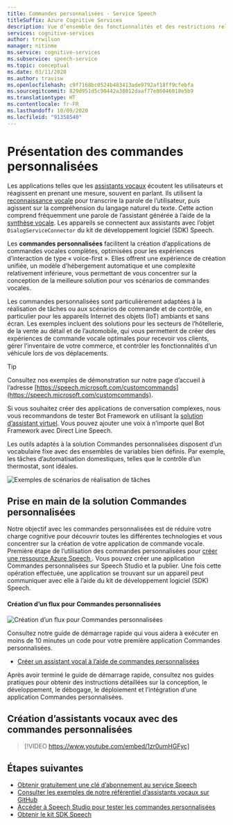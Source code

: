 ```yaml
---
title: Commandes personnalisées - Service Speech
titleSuffix: Azure Cognitive Services
description: Vue d’ensemble des fonctionnalités et des restrictions relatives à Commandes personnalisées, une solution permettant de créer des applications vocales.
services: cognitive-services
author: trrwilson
manager: nitinme
ms.service: cognitive-services
ms.subservice: speech-service
ms.topic: conceptual
ms.date: 03/11/2020
ms.author: travisw
ms.openlocfilehash: c9f7168bc0524b483413ade9792af18ff9cfebfa
ms.sourcegitcommit: 829d951d5c90442a38012daaf77e86046018e5b9
ms.translationtype: HT
ms.contentlocale: fr-FR
ms.lasthandoff: 10/09/2020
ms.locfileid: "91358540"
---
```

# <a name="what-is-custom-commands"></a>Présentation des commandes personnalisées

Les applications telles que les [assistants vocaux](voice-assistants.md) écoutent les utilisateurs et réagissent en prenant une mesure, souvent en parlant. Ils utilisent la [reconnaissance vocale](speech-to-text.md) pour transcrire la parole de l’utilisateur, puis agissent sur la compréhension du langage naturel du texte. Cette action comprend fréquemment une parole de l’assistant générée à l’aide de la [synthèse vocale](text-to-speech.md). Les appareils se connectent aux assistants avec l’objet `DialogServiceConnector` du kit de développement logiciel (SDK) Speech.

Les **commandes personnalisées** facilitent la création d’applications de commandes vocales complètes, optimisées pour les expériences d’interaction de type « voice-first ». Elles offrent une expérience de création unifiée, un modèle d’hébergement automatique et une complexité relativement inférieure, vous permettant de vous concentrer sur la conception de la meilleure solution pour vos scénarios de commandes vocales.

Les commandes personnalisées sont particulièrement adaptées à la réalisation de tâches ou aux scénarios de commande et de contrôle, en particulier pour les appareils Internet des objets (IoT) ambiants et sans écran. Les exemples incluent des solutions pour les secteurs de l’hôtellerie, de la vente au détail et de l’automobile, qui vous permettent de créer des expériences de commande vocale optimales pour recevoir vos clients, gérer l’inventaire de votre commerce, et contrôler les fonctionnalités d’un véhicule lors de vos déplacements.

> [!TIP]
> Consultez nos exemples de démonstration sur notre page d’accueil à l’adresse [https://speech.microsoft.com/customcommands](https://speech.microsoft.com/customcommands).

Si vous souhaitez créer des applications de conversation complexes, nous vous recommandons de tester Bot Framework en utilisant la [solution d’assistant virtuel](https://docs.microsoft.com/azure/bot-service/bot-builder-enterprise-template-overview). Vous pouvez ajouter une voix à n’importe quel Bot Framework avec Direct Line Speech.

Les outils adaptés à la solution Commandes personnalisées disposent d’un vocabulaire fixe avec des ensembles de variables bien définis. Par exemple, les tâches d’automatisation domestiques, telles que le contrôle d’un thermostat, sont idéales.

   ![Exemples de scénarios de réalisation de tâches](media/voice-assistants/task-completion-examples.png "Exemple de réalisation de tâches")

## <a name="getting-started-with-custom-commands"></a>Prise en main de la solution Commandes personnalisées

Notre objectif avec les commandes personnalisées est de réduire votre charge cognitive pour découvrir toutes les différentes technologies et vous concentrer sur la création de votre application de commande vocale. Première étape de l’utilisation des commandes personnalisées pour <a href="https://ms.portal.azure.com/#create/Microsoft.CognitiveServicesSpeechServices" target="_blank">créer une ressource Azure Speech <span class="docon docon-navigate-external x-hidden-focus"></span></a>. Vous pouvez créer une application Commandes personnalisées sur Speech Studio et la publier. Une fois cette opération effectuée, une application se trouvant sur un appareil peut communiquer avec elle à l’aide du kit de développement logiciel (SDK) Speech.

#### <a name="authoring-flow-for-custom-commands"></a>Création d’un flux pour Commandes personnalisées
   ![Création d’un flux pour Commandes personnalisées](media/voice-assistants/custom-commands-flow.png "Flux de création de la solution Commandes personnalisées")

Consultez notre guide de démarrage rapide qui vous aidera à exécuter en moins de 10 minutes un code pour votre première application Commandes personnalisées.

* [Créer un assistant vocal à l’aide de commandes personnalisées](quickstart-custom-commands-application.md)

Après avoir terminé le guide de démarrage rapide, consultez nos guides pratiques pour obtenir des instructions détaillées sur la conception, le développement, le débogage, le déploiement et l’intégration d’une application Commandes personnalisées.

## <a name="building-voice-assistants-with-custom-commands"></a>Création d’assistants vocaux avec des commandes personnalisées
> [!VIDEO https://www.youtube.com/embed/1zr0umHGFyc]

## <a name="next-steps"></a>Étapes suivantes

* [Obtenir gratuitement une clé d’abonnement au service Speech](overview.md#try-the-speech-service-for-free)
* [Consulter les exemples de notre référentiel d’assistants vocaux sur GitHub](https://aka.ms/speech/cc-samples)
* [Accéder à Speech Studio pour tester les commandes personnalisées](https://speech.microsoft.com/customcommands)
* [Obtenir le kit SDK Speech](speech-sdk.md)
